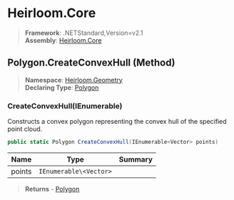 # Heirloom.Core

> **Framework**: .NETStandard,Version=v2.1  
> **Assembly**: [Heirloom.Core][0]

## Polygon.CreateConvexHull (Method)

> **Namespace**: [Heirloom.Geometry][0]  
> **Declaring Type**: [Polygon][1]

### CreateConvexHull(IEnumerable<Vector>)

Constructs a convex polygon representing the convex hull of the specified point cloud.

```cs
public static Polygon CreateConvexHull(IEnumerable<Vector> points)
```

| Name   | Type                   | Summary |
|--------|------------------------|---------|
| points | `IEnumerable\<Vector>` |         |

> **Returns** - [Polygon][1]

[0]: ../../../Heirloom.Core.md
[1]: ../Polygon.md
